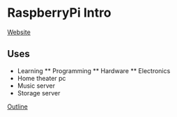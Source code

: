 RaspberryPi Intro
============

[Website](http://www.raspberrypi.org/)

Uses
----

* Learning
** Programming
** Hardware
** Electronics
* Home theater pc
* Music server
* Storage server

[Outline](outline.md)
